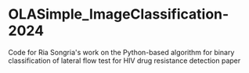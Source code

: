 # OLASimple_ImageClassification-2024
Code for Ria Songria's work on the Python-based algorithm for binary classification of lateral flow test for HIV drug resistance detection paper 
